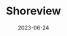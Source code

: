 ---
title: "Shoreview"
type: city
date: 2023-06-24
hashtag: "shoreview"
subdivision-of:
  - Ramsey County
tags:
  - city
  - Ramsey County
  - Minnesota
---